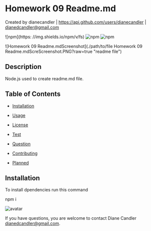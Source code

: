 
           
# Homework 09 Readme.md
           
 Created by dianecandler | https://api.github.com/users/dianecandler | dianedcandler@gmail.com
           
 ![npm](https: //img.shields.io/npm/v/fs) ![npm](https://img.shields.io/npm/v/inquirer) ![npm](https://img.shields.io/npm/v/axios)
           

           
 ![Homework 09 Readme.mdScreenshot](./path/to/file Homework 09 Readme.mdScreScreenshot.PNG?raw=true "readme file")
           

           

           
## Description
           
 Node.js used to create readme.md file.
           

           
## Table of Contents
           
* [Installation](#installation)
           
* [Usage](#Usage)
           
* [License](#License)
           
* [Test](#Test)
           
* [Question](#Question)
           
* [Contributing](#Contributing)
           
* [Planned](#Planned)
           
## Installation
           
To install dpendencies run this command
           
           

           
 npm i
           
           
           
 <img src="https://avatars3.githubusercontent.com/u/63519355?v=4" alt="avatar" style=""/>
           
 If you have questions, you are welcome to
           contact Diane Candler dianedcandler@gmail.com.